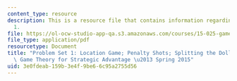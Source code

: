 ```yaml
---
content_type: resource
description: This is a resource file that contains information regarding problem set
  1.
file: https://ol-ocw-studio-app-qa.s3.amazonaws.com/courses/15-025-game-theory-for-strategic-advantage-spring-2015/3e0fdeab159b3e4f9be66c95a2755d56_MIT15_025S15_ProblemSet1.pdf
file_type: application/pdf
resourcetype: Document
title: "Problem Set 1: Location Game; Penalty Shots; Splitting the Dollar \u2013 15.025\
  \ Game Theory for Strategic Advantage \u2013 Spring 2015"
uid: 3e0fdeab-159b-3e4f-9be6-6c95a2755d56
---
```


